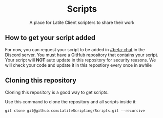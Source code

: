 <div align="center">
  <h1>Scripts</h1>
  <p>A place for Latite Client scripters to share their work</p>
</div>

## How to get your script added
For now, you can request your script to be added in [#beta-chat](https://discord.com/channels/885656043521179680/1058027973065842698) in the Discord server. You must have a GitHub repository that contains your script. Your script will **NOT** auto update in this repository for security reasons. We will check your code and update it in this repostiory every once in awhile

## Cloning this repository
Cloning this repository is a good way to get scripts.

Use this command to clone the repository and all scripts inside it:
```console
git clone git@github.com:LatiteScripting/Scripts.git --recursive
```
